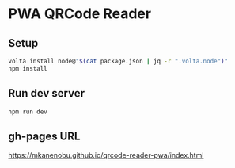 # PWA QRCode Reader

## Setup

```bash
volta install node@"$(cat package.json | jq -r ".volta.node")"
npm install
```

## Run dev server

```sh
npm run dev
```

## gh-pages URL

https://mkanenobu.github.io/qrcode-reader-pwa/index.html
